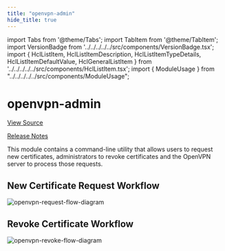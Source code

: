 ```yaml
---
title: "openvpn-admin"
hide_title: true
---
```


import Tabs from '@theme/Tabs';
import TabItem from '@theme/TabItem';
import VersionBadge from '../../../../../src/components/VersionBadge.tsx';
import { HclListItem, HclListItemDescription, HclListItemTypeDetails, HclListItemDefaultValue, HclGeneralListItem } from '../../../../../src/components/HclListItem.tsx';
import { ModuleUsage } from "../../../../../src/components/ModuleUsage";

<VersionBadge repoTitle="Open VPN Package Infrastructure Package" version="0.27.5" lastModifiedVersion="0.27.3"/>

# openvpn-admin

<a href="https://github.com/gruntwork-io/terraform-aws-openvpn/tree/v0.27.5/modules/openvpn-admin" className="link-button" title="View the source code for this module in GitHub.">View Source</a>

<a href="https://github.com/gruntwork-io/terraform-aws-openvpn/releases/tag/v0.27.3" className="link-button" title="Release notes for only versions which impacted this module.">Release Notes</a>

This module contains a command-line utility that allows users to request new certificates, administrators to revoke
certificates and the OpenVPN server to process those requests.

## New Certificate Request Workflow

![openvpn-request-flow-diagram](/img/reference/modules/terraform-aws-openvpn/openvpn-admin/openvpn-request-flow-diagram.svg)

## Revoke Certificate Workflow

![openvpn-revoke-flow-diagram](/img/reference/modules/terraform-aws-openvpn/openvpn-admin/openvpn-revoke-flow-diagram.png)


<!-- ##DOCS-SOURCER-START
{
  "originalSources": [
    "https://github.com/gruntwork-io/terraform-aws-openvpn/tree/v0.27.5/modules/openvpn-admin/readme.md",
    "https://github.com/gruntwork-io/terraform-aws-openvpn/tree/v0.27.5/modules/openvpn-admin/variables.tf",
    "https://github.com/gruntwork-io/terraform-aws-openvpn/tree/v0.27.5/modules/openvpn-admin/outputs.tf"
  ],
  "sourcePlugin": "module-catalog-api",
  "hash": "d0e1faabf85065e717de9436d6c78874"
}
##DOCS-SOURCER-END -->
